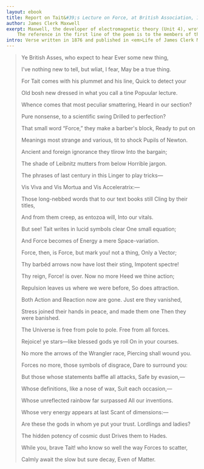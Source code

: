 ```yaml
---
layout: ebook
title: Report on Tait&#39;s Lecture on Force, at British Association, 1876
author: James Clerk Maxwell
exerpt: Maxwell, the developer of electromagnetic theory (Unit 4), wrote light verse.
    The reference in the first line of the poem is to the members of the British Association for the Advancement of Science.
intro: Verse written in 1876 and published in <em>Life of James Clerk Maxwell</em>, 1884.
---
```



<blockquote>

Ye British Asses, who expect to hear
    Ever some new thing,

I&#39;ve nothing new to tell, but wliat, I fear,
    May be a true thing.

For Tait comes with his plummet and his line,
    Quick to detect your

Old bosh new dressed in what you call a tine
    Popuular lecture.



Whence comes that most peculiar smattering,
    Heard in our section?

Pure nonsense, to a scientific swing
    Drilled to perfection?

That small word &ldquo;Force,&rdquo; they make a barber&#39;s block,
    Ready to put on

Meanings most strange and various, tit to shock
    Pupils of Newton.



Ancient and foreign ignorance they tlirow
    Into the bargain;

The shade of Leibnitz mutters from below
    Horrible jargon.

The phrases of last century in this
    Linger to play tricks&mdash;

Vis Viva and Vis Mortua and Vis
    Acceleratrix:&mdash;



Those long-nebbed words that to our text books still
    Cling by their titles,

And from them creep, as entozoa will,
    Into our vitals.

But see! Tait writes in lucid symbols clear
    One small equation;

And Force becomes of Energy a mere
    Space-variation.

Force, then, is Force, but mark you! not a thing,
    Only a Vector;

Thy barb&eacute;d arrows now have lost their sting,
    Impotent spectre!

Thy reign, Force! is over. Now no more
    Heed we thine action;

Repulsion leaves us where we were before,
    So does attraction.



Both Action and Reaction now are gone.
    Just ere they vanished,

Stress joined their hands in peace, and made them one
    Then they were banished.

The Universe is free from pole to pole.
    Free from all forces.

Rejoice! ye stars&mdash;like blessed gods ye roll
    On in your courses.



No more the arrows of the Wrangler race,
    Piercing shall wound you.

Forces no more, those symbols of disgrace,
    Dare to surround you:

But those whose statements baffle all attacks,
    Safe by evasion,&mdash;


Whose definitions, like a nose of wax,
    Suit each occasion,&mdash;




Whose unreflected rainbow far surpassed
    All our inventions.

Whose very energy appears at last
    Scant of dimensions:&mdash;



Are these the gods in whom ye put your trust.
    Lordlings and ladies?

The hidden potency of cosmic dust
    Drives them to Hades.



While you, brave Tait! who know so well the way
    Forces to scatter,

Calmly await the slow but sure decay,
    Even of Matter.

</blockquote>



